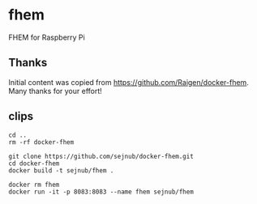 # fhem
FHEM for Raspberry Pi

## Thanks
Initial content was copied from https://github.com/Raigen/docker-fhem. Many thanks for your effort! 

## clips

```
cd ..
rm -rf docker-fhem 

git clone https://github.com/sejnub/docker-fhem.git
cd docker-fhem 
docker build -t sejnub/fhem .

docker rm fhem
docker run -it -p 8083:8083 --name fhem sejnub/fhem
```
